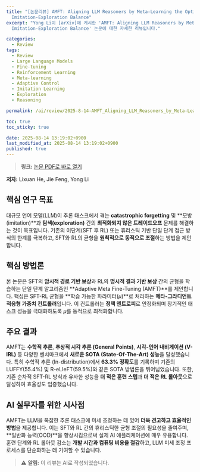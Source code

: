 ```yaml
---
title: "[논문리뷰] AMFT: Aligning LLM Reasoners by Meta-Learning the Optimal
  Imitation-Exploration Balance"
excerpt: "Yong Li이 [arXiv]에 게시한 'AMFT: Aligning LLM Reasoners by Meta-Learning the Optimal
  Imitation-Exploration Balance' 논문에 대한 자세한 리뷰입니다."

categories:
  - Review
tags:
  - Review
  - Large Language Models
  - Fine-tuning
  - Reinforcement Learning
  - Meta-learning
  - Adaptive Control
  - Imitation Learning
  - Exploration
  - Reasoning

permalink: /ai/review/2025-8-14-AMFT_Aligning_LLM_Reasoners_by_Meta-Learning_the_Optimal_Imitation-Exploration_Balance/

toc: true
toc_sticky: true

date: 2025-08-14 13:19:02+0900
last_modified_at: 2025-08-14 13:19:02+0900
published: true
---
```

> **링크:** [논문 PDF로 바로 열기](https://arxiv.org/abs/2508.06944)

**저자:** Lixuan He, Jie Feng, Yong Li



## 핵심 연구 목표
대규모 언어 모델(LLM)이 추론 태스크에서 겪는 **catastrophic forgetting** 및 **모방(imitation)**과 **탐색(exploration)** 간의 **최적화되지 않은 트레이드오프** 문제를 해결하는 것이 목표입니다. 기존의 이단계(SFT 후 RL) 또는 휴리스틱 기반 단일 단계 접근 방식의 한계를 극복하고, SFT와 RL의 균형을 **원칙적으로 동적으로 조절**하는 방법을 제안합니다.

## 핵심 방법론
본 논문은 SFT의 **암시적 경로 기반 보상**과 RL의 **명시적 결과 기반 보상** 간의 균형을 학습하는 단일 단계 알고리즘인 **Adaptive Meta Fine-Tuning (AMFT)**를 제안합니다. 핵심은 SFT-RL 균형을 **학습 가능한 파라미터($\mu$)**로 처리하는 **메타-그라디언트 적응형 가중치 컨트롤러**입니다. 이 컨트롤러는 **정책 엔트로피**로 안정화되며 장기적인 태스크 성능을 극대화하도록 $\mu$를 동적으로 최적화합니다.

## 주요 결과
AMFT는 **수학적 추론**, **추상적 시각 추론 (General Points)**, **시각-언어 내비게이션 (V-IRL)** 등 다양한 벤치마크에서 **새로운 SOTA (State-Of-The-Art) 성능**을 달성했습니다. 특히 수학적 추론 (In-distribution)에서 **63.3% 정확도**를 기록하며 기존의 LUFFY(55.4%) 및 R-eLIeFT(59.5%)와 같은 SOTA 방법론을 뛰어넘었습니다. 또한, 기존 순차적 SFT-RL 방식과 유사한 성능을 **더 적은 훈련 스텝**과 **더 적은 RL 롤아웃**으로 달성하여 효율성도 입증했습니다.

## AI 실무자를 위한 시사점
AMFT는 LLM을 복잡한 추론 태스크에 미세 조정하는 데 있어 **더욱 견고하고 효율적인 방법**을 제공합니다. 이는 SFT와 RL 간의 휴리스틱한 균형 조절의 필요성을 줄여주며, **일반화 능력(OOD)**을 향상시킴으로써 실제 AI 애플리케이션에 매우 유용합니다. 훈련 단계와 RL 롤아웃 감소는 **개발 시간과 컴퓨팅 비용을 절감**하고, LLM 미세 조정 프로세스를 단순화하는 데 기여할 수 있습니다.

> ⚠️ **알림:** 이 리뷰는 AI로 작성되었습니다.